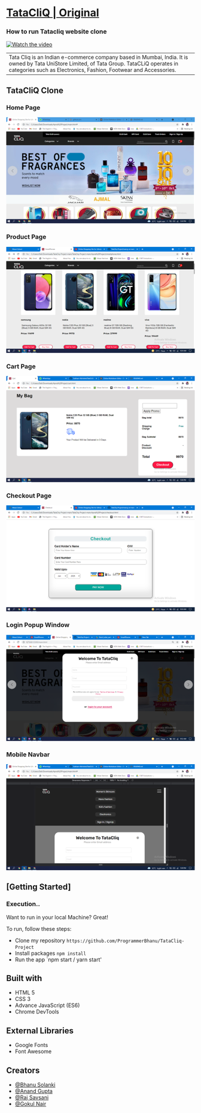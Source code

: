 # [TataCliQ | Original](https://www.tatacliq.com/)
### How to run Tatacliq website clone
[![Watch the video](https://img.youtube.com/vi/z-nGFCljsp0/maxresdefault.jpg)](https://www.youtube.com/watch?v=z-nGFCljsp0)
<table>
<tr>
<td>
Tata Cliq is an Indian e-commerce company based in Mumbai, India. It is owned by Tata UniStore Limited, of Tata Group. TataCLiQ operates in categories such as Electronics, Fashion, Footwear and Accessories.
</td>
</tr>
</table>




## TataCliQ Clone

### Home Page

![](https://github.com/ProgrammerBhanu/TataCliq-Project/blob/main/Apna%20Project/images/home-page.png)

### Product Page
![](https://github.com/ProgrammerBhanu/TataCliq-Project/blob/main/Apna%20Project/images/product.png)

### Cart Page
![](https://github.com/ProgrammerBhanu/TataCliq-Project/blob/main/Apna%20Project/images/cart.png)

### Checkout Page
![](https://github.com/ProgrammerBhanu/TataCliq-Project/blob/main/Apna%20Project/images/checkout.png)

### Login Popup Window
![](https://github.com/ProgrammerBhanu/TataCliq-Project/blob/main/Apna%20Project/images/loginpage.png)

### Mobile Navbar
![](https://github.com/ProgrammerBhanu/TataCliq-Project/blob/main/Apna%20Project/images/Mobile_nav.png)



## [Getting Started]

### Execution..
Want to run in your local Machine? Great!

To run, follow these steps:

- Clone my repository `https://github.com/ProgrammerBhanu/TataCliq-Project`
- Install packages `npm install`
- Run the app `npm start / yarn start'


## Built with 

- HTML 5
- CSS 3
- Advance JavaScript (ES6)
- Chrome DevTools

## External Libraries

- Google Fonts
- Font Awesome

## Creators

- [@Bhanu Solanki](https://github.com/ProgrammerBhanu)
- [@Anand Gupta](https://github.com/anand7071)
- [@Raj Savsani](https://github.com/raj-savsani)
- [@Gokul Nair](https://github.com/gokuliscoding)

  
